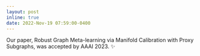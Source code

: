 ```yaml
---
layout: post
inline: true
date: 2022-Nov-19 07:59:00-0400
---
```


Our paper, Robust Graph Meta-learning via Manifold Calibration with Proxy Subgraphs, was accepted by AAAI 2023.
:sparkles: 
